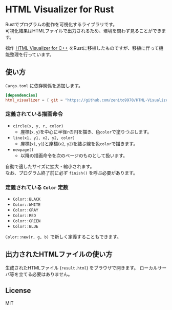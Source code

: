 # HTML Visualizer for Rust

Rustでプログラムの動作を可視化するライブラリです。  
可視化結果はHTMLファイルで出力されるため、環境を問わず見ることができます。

拙作 [HTML Visualizer for C++](https://github.com/zenito9970/HTML-Visualizer) をRustに移植したものですが、移植に伴って機能整理を行っています。

## 使い方

`Cargo.toml` に依存関係を追加します。

```toml
[dependencies]
html_visualizer = { git = "https://github.com/zenito9970/HTML-Visualizer-rs.git" }
```

### 定義されている描画命令

- `circle(x, y, r, color)`
    - 座標(`x`, `y`)を中心に半径`r`の円を描き、色`color`で塗りつぶします。
- `line(x1, y1, x2, y2, color)`
    - 座標(`x1`, `y1`)と座標(`x2`, `y2`)を結ぶ線を色`color`で描きます。
- `newpage()`
    - 以降の描画命令を次のページのものとして扱います。

自動で適したサイズに拡大・縮小されます。  
なお、プログラム終了前に必ず `finish()` を呼ぶ必要があります。

### 定義されている `Color` 定数

- `Color::BLACK`
- `Color::WHITE`
- `Color::GRAY`
- `Color::RED`
- `Color::GREEN`
- `Color::BLUE`

`Color::new(r, g, b)` で新しく定義することもできます。

## 出力されたHTMLファイルの使い方

生成されたHTMLファイル (`result.html`) をブラウザで開きます。
ローカルサーバ等を立てる必要はありません。

## License

MIT
